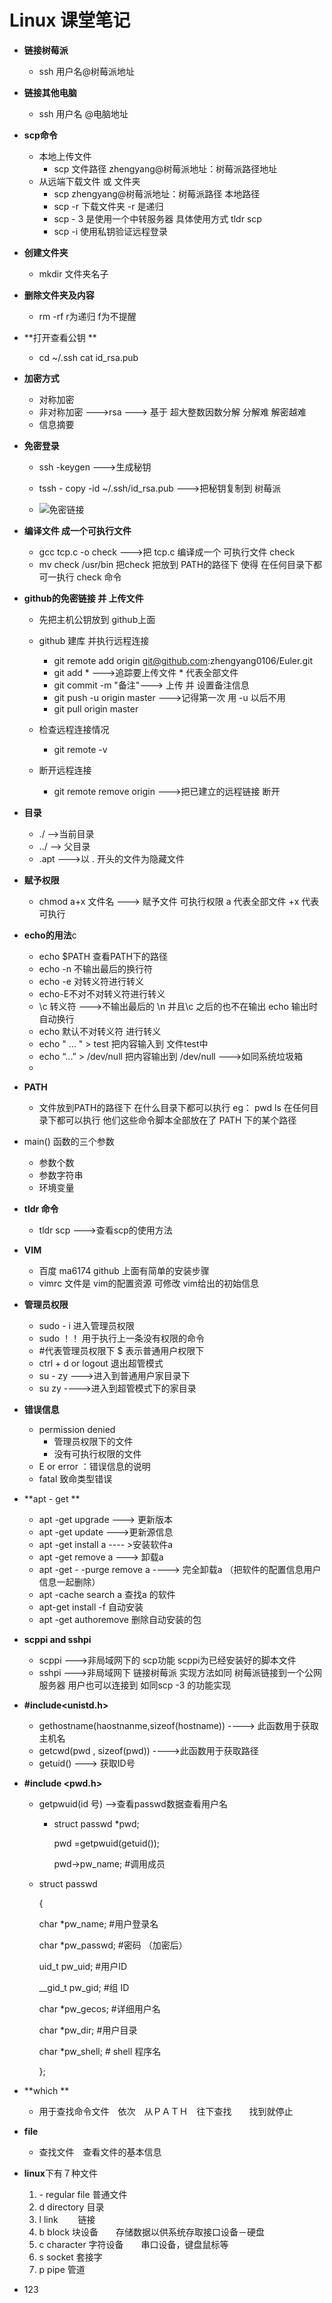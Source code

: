 #             Linux   课堂笔记



- **链接树莓派**

  - ssh    用户名@树莓派地址

- **链接其他电脑**

  - ssh 用户名 @电脑地址

- **scp命令**

  - 本地上传文件
    - scp  文件路径   zhengyang@树莓派地址：树莓派路径地址
  - 从远端下载文件 或 文件夹
    - scp   zhengyang@树莓派地址：树莓派路径   本地路径    
    - scp -r    下载文件夹  -r  是递归
    - scp - 3   是使用一个中转服务器  具体使用方式  tldr  scp
    - scp -i  使用私钥验证远程登录

- **创建文件夹** 

  + mkdir  文件夹名子

- **删除文件夹及内容**

  + rm -rf   r为递归 f为不提醒

- **打开查看公钥 **

  + cd ~/.ssh   cat id_rsa.pub

- **加密方式**

  + 对称加密
  + 非对称加密 --->rsa  ---> 基于 超大整数因数分解     分解难  解密越难   
  + 信息摘要

- **免密登录**

  + ssh -keygen    --->生成秘钥
  + tssh - copy -id  ~/.ssh/id_rsa.pub   --->把秘钥复制到 树莓派

  + ![免密链接](/home/zhengyang/图片/免密链接.png)

- **编译文件  成一个可执行文件**

  + gcc tcp.c -o  check  --->把 tcp.c   编译成一个 可执行文件  check
  + mv check  /usr/bin      把check 把放到  PATH的路径下  使得 在任何目录下都可一执行 check 命令

- **github的免密链接 并 上传文件**

  + 先把主机公钥放到 github上面
  + github 建库 并执行远程连接
    + git remote add origin git@github.com:zhengyang0106/Euler.git
    + git add *  --->追踪要上传文件  * 代表全部文件
    + git commit -m "备注"---> 上传  并  设置备注信息
    + git push -u origin master   --->记得第一次 用    -u  以后不用
    + git pull origin master  

  + 检查远程连接情况
    + git remote -v
  + 断开远程连接
    + git remote  remove origin --->把已建立的远程链接 断开

- **目录**

  + ./   -->当前目录
  + ../  --> 父目录  
  + .apt   --->以   .   开头的文件为隐藏文件

- **赋予权限**

  + chmod a+x 文件名   ---> 赋予文件 可执行权限  a 代表全部文件   +x 代表可执行

- **echo的用法**c

  + echo $PATH  查看PATH下的路径
  + echo -n 不输出最后的换行符
  + echo -e 对转义符进行转义
  + echo-E不对不对转义符进行转义
  + \c 转义符  --->不输出最后的 \n  并且\c 之后的也不在输出  echo  输出时  自动换行
  + echo   默认不对转义符 进行转义
  + echo  "  ...   "  > test     把内容输入到 文件test中
  + echo “...”  > /dev/null   把内容输出到  /dev/null --->如同系统垃圾箱  
  + 

- **PATH**

  + 文件放到PATH的路径下  在什么目录下都可以执行   eg： pwd   ls  在任何目录下都可以执行 他们这些命令脚本全部放在了 PATH 下的某个路径    

- main() 函数的三个参数   

  - 参数个数
  - 参数字符串
  - 环境变量

- **tldr 命令**

  - tldr scp   --->查看scp的使用方法

- **VIM**

  - 百度 ma6174  github  上面有简单的安装步骤
  - vimrc 文件是  vim的配置资源  可修改 vim给出的初始信息

- **管理员权限**

  - sudo  - i   进入管理员权限 
  - sudo   ！！  用于执行上一条没有权限的命令 
  - \#代表管理员权限下   \$  表示普通用户权限下
  - ctrl + d   or    logout  退出超管模式
  -  su - zy --->进入到普通用户家目录下  
  - su  zy  ---->进入到超管模式下的家目录

- **错误信息**

  - permission denied
    - 管理员权限下的文件
    - 没有可执行权限的文件
  - E  or  error  ：错误信息的说明
  - fatal  致命类型错误

- **apt - get **

  - apt -get upgrade --->  更新版本
  - apt -get update  --->更新源信息
  - apt -get install a ---- >安装软件a
  - apt -get remove a ---> 卸载a
  - apt -get - -purge remove a   ----> 完全卸载a   （把软件的配置信息用户信息一起删除）
  - apt -cache  search    a   查找a 的软件
  - apt-get  install -f   自动安装
  - apt -get authoremove   删除自动安装的包

- **scppi  and  sshpi**

  + scppi --->非局域网下的  scp功能    scppi为已经安装好的脚本文件
  + sshpi  --->非局域网下  链接树莓派   实现方法如同  树莓派链接到一个公网服务器  用户也可以连接到  如同scp -3 的功能实现

- **#include<unistd.h>**

  + gethostname(haostnanme,sizeof(hostname))   ---->   此函数用于获取主机名 
  + getcwd(pwd , sizeof(pwd))  ---->此函数用于获取路径
  + getuid()  ---> 获取ID号

- **#include <pwd.h>**

  + getpwuid(id 号) -->查看passwd数据查看用户名

    + struct passwd *pwd;

      pwd =getpwuid(getuid());

      pwd->pw_name;    #调用成员

  + struct passwd

    {

    char *pw_name;           #用户登录名     

      char *pw_passwd;           #密码  （加密后） 

      uid_t pw_uid;              #用户ID 

      __gid_t pw_gid;              #组 ID 

      char *pw_gecos;             #详细用户名  

      char *pw_dir;                #用户目录 

      char *pw_shell;               # shell 程序名

    };

    

- **which **  

  + 用于查找命令文件　依次　从ＰＡＴＨ　往下查找　　找到就停止  

- **file**

  + 查找文件　查看文件的基本信息

- **linux**下有７种文件

  1.   \-   regular file 普通文件
  2.   d  directory  目录
  3.   l   link 　　链接
  4.   b  block   块设备　　存储数据以供系统存取接口设备－硬盘
  5.   c  character   字符设备　　串口设备，键盘鼠标等
  6.   s   socket     套接字
  7.   p   pipe      管道  

- 123